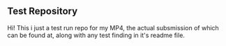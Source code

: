 

## Test Repository

Hi!
This i just a test run repo for my MP4, the actual subsmission of which can be found at, along with any test finding in it's readme file.
